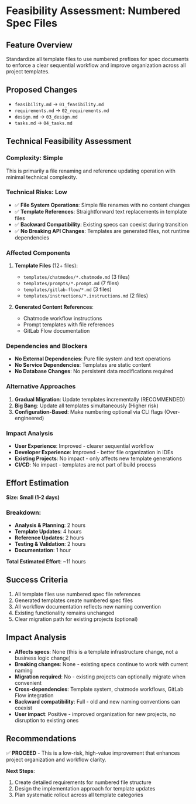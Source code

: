 # Feasibility Assessment: Numbered Spec Files

## Feature Overview
Standardize all template files to use numbered prefixes for spec documents to enforce a clear sequential workflow and improve organization across all project templates.

## Proposed Changes
- `feasibility.md` → `01_feasibility.md`
- `requirements.md` → `02_requirements.md`
- `design.md` → `03_design.md`
- `tasks.md` → `04_tasks.md`

## Technical Feasibility Assessment

### Complexity: **Simple**
This is primarily a file renaming and reference updating operation with minimal technical complexity.

### Technical Risks: **Low**
- ✅ **File System Operations**: Simple file renames with no content changes
- ✅ **Template References**: Straightforward text replacements in template files
- ✅ **Backward Compatibility**: Existing specs can coexist during transition
- ✅ **No Breaking API Changes**: Templates are generated files, not runtime dependencies

### Affected Components
1. **Template Files** (12+ files):
   - `templates/chatmodes/*.chatmode.md` (3 files)
   - `templates/prompts/*.prompt.md` (7 files)
   - `templates/gitlab-flow/*.md` (3 files)
   - `templates/instructions/*.instructions.md` (2 files)

2. **Generated Content References**:
   - Chatmode workflow instructions
   - Prompt templates with file references
   - GitLab Flow documentation

### Dependencies and Blockers
- **No External Dependencies**: Pure file system and text operations
- **No Service Dependencies**: Templates are static content
- **No Database Changes**: No persistent data modifications required

### Alternative Approaches
1. **Gradual Migration**: Update templates incrementally (RECOMMENDED)
2. **Big Bang**: Update all templates simultaneously (Higher risk)
3. **Configuration-Based**: Make numbering optional via CLI flags (Over-engineered)

### Impact Analysis
- **User Experience**: Improved - clearer sequential workflow
- **Developer Experience**: Improved - better file organization in IDEs
- **Existing Projects**: No impact - only affects new template generations
- **CI/CD**: No impact - templates are not part of build process

## Effort Estimation
**Size: Small (1-2 days)**

### Breakdown:
- **Analysis & Planning**: 2 hours
- **Template Updates**: 4 hours  
- **Reference Updates**: 2 hours
- **Testing & Validation**: 2 hours
- **Documentation**: 1 hour

**Total Estimated Effort**: ~11 hours

## Success Criteria
1. All template files use numbered spec file references
2. Generated templates create numbered spec files
3. All workflow documentation reflects new naming convention
4. Existing functionality remains unchanged
5. Clear migration path for existing projects (optional)

## Impact Analysis
- **Affects specs**: None (this is a template infrastructure change, not a business logic change)
- **Breaking changes**: None - existing specs continue to work with current naming
- **Migration required**: No - existing projects can optionally migrate when convenient
- **Cross-dependencies**: Template system, chatmode workflows, GitLab Flow integration
- **Backward compatibility**: Full - old and new naming conventions can coexist
- **User impact**: Positive - improved organization for new projects, no disruption to existing ones

## Recommendations
✅ **PROCEED** - This is a low-risk, high-value improvement that enhances project organization and workflow clarity.

**Next Steps**:
1. Create detailed requirements for numbered file structure
2. Design the implementation approach for template updates
3. Plan systematic rollout across all template categories